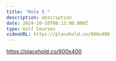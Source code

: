 ```yaml
---
title: "Hole 5 "
description: description
date: 2024-10-10T08:13:00.000Z
type: Golf Courses
videoURL: https://placehold.co/600x400
---
```

https://placehold.co/600x400
